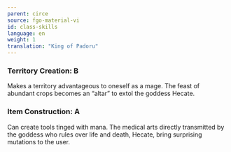 ```yaml
---
parent: circe
source: fgo-material-vi
id: class-skills
language: en
weight: 1
translation: "King of Padoru"
---
```


### Territory Creation: B

Makes a territory advantageous to oneself as a mage.
The feast of abundant crops becomes an “altar” to extol the goddess Hecate.

### Item Construction: A

Can create tools tinged with mana.
The medical arts directly transmitted by the goddess who rules over life and death, Hecate, bring surprising mutations to the user.
